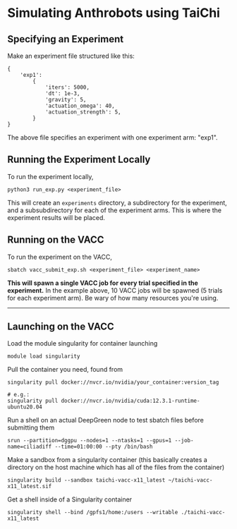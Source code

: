 # Simulating Anthrobots using TaiChi

## Specifying an Experiment

Make an experiment file structured like this:
```
{
    'exp1': 
        {
            'iters': 5000,
            'dt': 1e-3,
            'gravity': 5,
            'actuation_omega': 40, 
            'actuation_strength': 5,
        }
}
```

The above file specifies an experiment with one experiment arm: "exp1". 

## Running the Experiment Locally

To run the experiment locally, 

```
python3 run_exp.py <experiment_file>
```

This will create an `experiments` directory, a subdirectory for the experiment, and a subsubdirectory for each of the experiment arms. This is where the experiment results will be placed. 

## Running on the VACC

To run the experiment on the VACC, 

```
sbatch vacc_submit_exp.sh <experiment_file> <experiment_name>
```

**This will spawn a single VACC job for every trial specified in the experiment.** In the example above, 10 VACC jobs will be spawned (5 trials for each experiment arm). Be wary of how many resources you're using.

---

## Launching on the VACC

Load the module singularity for container launching
```
module load singularity
```

Pull the container you need, found from 
```
singularity pull docker://nvcr.io/nvidia/your_container:version_tag

# e.g.: 
singularity pull docker://nvcr.io/nvidia/cuda:12.3.1-runtime-ubuntu20.04
```

Run a shell on an actual DeepGreen node to test sbatch files before submitting them
```
srun --partition=dggpu --nodes=1 --ntasks=1 --gpus=1 --job-name=ciliadiff --time=01:00:00 --pty /bin/bash
```

Make a sandbox from a singularity container (this basically creates a directory on the host machine which has all of the files from the container)
```
singularity build --sandbox taichi-vacc-x11_latest ~/taichi-vacc-x11_latest.sif
```

Get a shell inside of a Singularity container 
```
singularity shell --bind /gpfs1/home:/users --writable ./taichi-vacc-x11_latest
```